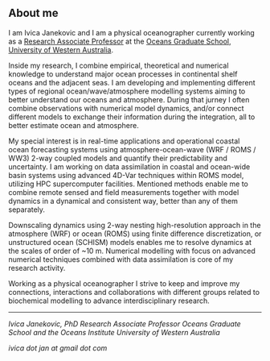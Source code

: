 ## About me

I am Ivica Janekovic and I am a physical oceanographer currently working as a 
[Research Associate Professor](https://research-repository.uwa.edu.au/en/persons/ivica-janekovic) 
at the [Oceans Graduate School, University of Western Australia](https://www.uwa.edu.au/ems/Schools/Oceans-Graduate-School). 

Inside my research, I combine empirical, theoretical and numerical knowledge to understand major ocean processes in continental shelf oceans and the adjacent seas. 
I am developing and implementing different types of regional ocean/wave/atmosphere modelling systems aiming to better understand our oceans and atmosphere. 
During that jurney I often combine observations with numerical model dynamics, and/or connect different models to exchange their information during the integration, 
all to better estimate ocean and atmosphere.   

My special interest is in real-time applications and operational coastal ocean forecasting systems using atmosphere-ocean-wave (WRF / ROMS / WW3)
2-way coupled models and quantify their predictability and uncertainty. I am working on data assimilation in coastal and ocean-wide basin systems using advanced 
4D-Var techniques within ROMS model, utilizing HPC supercomputer facilities. Mentioned methods enable me to combine remote sensed and field measurements 
together with model dynamics in a dynamical and consistent way, better than any of them separately. 

Downscaling dynamics using 2-way nesting high-resolution approach in the atmosphere (WRF) or ocean (ROMS) using finite difference discretization, or unstructured 
ocean (SCHISM) models enables me to resolve dynamics at the scales of order of ~10 m. Numerical modelling with focus on advanced numerical techniques 
combined with data assimilation is core of my research activity. 

Working as a physical oceanographer I strive to keep and improve my connections, interactions and collaborations with different groups related to biochemical modelling 
to advance interdisciplinary research.


---

*Ivica Janekovic, PhD*
*Research Associate Professor*
*Oceans Graduate School and the Oceans Institute*
*University of Western Australia*

*ivica dot jan at gmail dot com*
